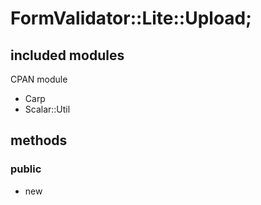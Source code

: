 # FormValidator::Lite::Upload;

## included modules

CPAN module

* Carp
* Scalar::Util

## methods

### public

* new
